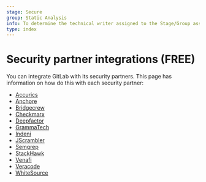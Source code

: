 ```yaml
---
stage: Secure
group: Static Analysis
info: To determine the technical writer assigned to the Stage/Group associated with this page, see https://about.gitlab.com/handbook/engineering/ux/technical-writing/#designated-technical-writers
type: index
---
```


# Security partner integrations **(FREE)**

You can integrate GitLab with its security partners. This page has information on how do this with
each security partner:

<!-- vale gitlab.Spelling = NO -->

- [Accurics](https://readme.accurics.com/1409/)
- [Anchore](https://docs.anchore.com/current/docs/using/integration/ci_cd/gitlab/)
- [Bridgecrew](https://docs.bridgecrew.io/docs/integrate-with-gitlab-self-managed)
- [Checkmarx](https://checkmarx.atlassian.net/wiki/spaces/SD/pages/1929937052/GitLab+Integration)
- [Deepfactor](https://docs.deepfactor.io/hc/en-us/articles/1500008981941)
- [GrammaTech](https://www.grammatech.com/codesonar-gitlab-integration)
- [Indeni](https://indeni.com/doc-indeni-cloudrail/integrate-with-ci-cd/gitlab-instructions/)
- [JScrambler](https://docs.jscrambler.com/code-integrity/documentation/gitlab-ci-integration)
- [Semgrep](https://semgrep.dev/for/gitlab)
- [StackHawk](https://docs.stackhawk.com/continuous-integration/gitlab.html)
- [Venafi](https://marketplace.venafi.com/details/gitlab-ci-cd/)
- [Veracode](https://community.veracode.com/s/knowledgeitem/gitlab-ci-MCEKSYPRWL35BRTGOVI55SK5RI4A)
- [WhiteSource](https://www.whitesourcesoftware.com/gitlab/)

<!-- vale gitlab.Spelling = YES -->
